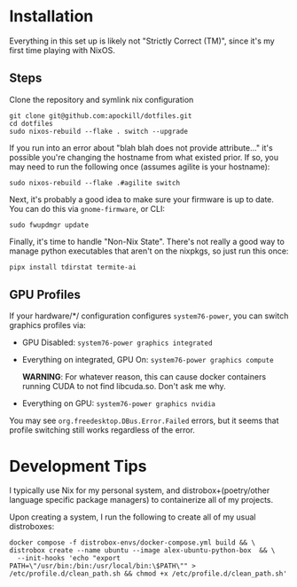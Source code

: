 # Installation
Everything in this set up is likely not "Strictly Correct (TM)", since it's my first time playing with NixOS.

## Steps

Clone the repository and symlink nix configuration
```shell
git clone git@github.com:apockill/dotfiles.git
cd dotfiles
sudo nixos-rebuild --flake . switch --upgrade
```


If you run into an error about "blah blah does not provide attribute..." it's possible you're changing the hostname from what existed prior. If so, you may need to run the following once (assumes agilite is your hostname):

```shell
sudo nixos-rebuild --flake .#agilite switch
```

Next, it's probably a good idea to make sure your firmware is up to date. You can do
this via `gnome-firmware`, or CLI:
```shell
sudo fwupdmgr update
```

Finally, it's time to handle "Non-Nix State". There's not really a good way to manage 
python executables that aren't on the nixpkgs, so just run this once:

```bash
pipx install tdirstat termite-ai
```

## GPU Profiles

If your hardware/*/ configuration configures `system76-power`, 
you can switch graphics profiles via:

- GPU Disabled: `system76-power graphics integrated`
- Everything on integrated, GPU On: `system76-power graphics compute`
  
  **WARNING**: For whatever reason, this can cause docker containers running CUDA to not 
               find libcuda.so. Don't ask me why.
- Everything on GPU: `system76-power graphics nvidia`

You may see `org.freedesktop.DBus.Error.Failed` errors, but it seems that profile 
switching still works regardless of the error.

# Development Tips

I typically use Nix for my personal system, and distrobox+(poetry/other language specific
package managers) to containerize all of my projects.

Upon creating a system, I run the following to create all of my usual distroboxes:
```shell
docker compose -f distrobox-envs/docker-compose.yml build && \
distrobox create --name ubuntu --image alex-ubuntu-python-box  && \
  --init-hooks 'echo "export PATH=\"/usr/bin:/bin:/usr/local/bin:\$PATH\"" > /etc/profile.d/clean_path.sh && chmod +x /etc/profile.d/clean_path.sh'
```


